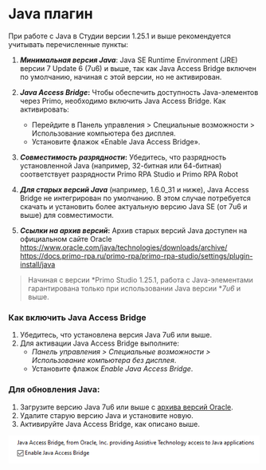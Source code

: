 # Java плагин

При работе c Java в Студии версии 1.25.1 и выше рекомендуется учитывать перечисленные пункты:

1. ***Минимальная версия Java***: Java SE Runtime Environment (JRE) версии 7 Update 6 (7u6) и выше, так как Java Access Bridge включен по умолчанию, начиная с этой версии, но не активирован.

2. ***Java Access Bridge*:** Чтобы обеспечить доступность Java-элементов через Primo, необходимо включить Java Access Bridge. Как активировать:

   - Перейдите в Панель управления > Специальные возможности > Использование компьютера без дисплея.
   - Установите флажок «Enable Java Access Bridge».

3. ***Совместимость разрядности*:** Убедитесь, что разрядность установленной Java (например, 32-битная или 64-битная) соответствует разрядности Primo RPA Studio и Primo RPA Robot

4. ***Для старых версий Java*** (например, 1.6.0_31 и ниже), Java Access Bridge не интегрирован по умолчанию. В этом случае потребуется скачать и установить более актуальную версию Java SE (от 7u6 и выше) для совместимости.

5. ***Ссылки на архив версий*:** Архив старых версий Java доступен на официальном сайте Oracle https://www.oracle.com/java/technologies/downloads/archive/
https://docs.primo-rpa.ru/primo-rpa/primo-rpa-studio/settings/plugin-install/java


  > Начиная с версии *Primo Studio 1.25.1, работа с Java-элементами гарантирована только при использовании Java версии **7u6* и выше.


### Как включить Java Access Bridge

1. Убедитесь, что установлена версия Java 7u6 или выше.  
2. Для активации Java Access Bridge выполните:  
   - *Панель управления > Специальные возможности > Использование компьютера без дисплея*.  
   - Установите флажок *Enable Java Access Bridge*.


### Для обновления Java:

1. Загрузите версию Java 7u6 или выше с [архива версий Oracle](https://www.oracle.com/java/technologies/downloads/archive/).  
2. Удалите старую версию Java и установите новую.  
3. Активируйте Java Access Bridge, как описано выше.


![](<../../../.gitbook/assets/image (772).png>)


